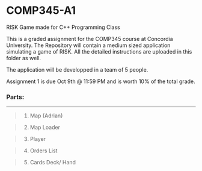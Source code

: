 # COMP345-A1
RISK Game made for C++ Programming Class

This is a graded assignment for the COMP345 course at Concordia University.
The Repository will contain a medium sized application simulating a game of RISK.
All the detailed instructions are uploaded in this folder as well.

The application will be developped in a team of 5 people.

Assignment 1 is due Oct 9th @ 11:59 PM and is worth 10% of the total grade.


### Parts:
-------------------------------------------
>1. Map (Adrian)

>2. Map Loader

>3. Player

>4. Orders List

>5. Cards Deck/ Hand
